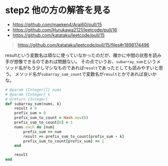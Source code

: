 # step2 他の方の解答を見る
- https://github.com/maeken4/Arai60/pull/15
- https://github.com/Hurukawa2121/leetcode/pull/16
- https://github.com/katataku/leetcode/pull/15

> https://github.com/katataku/leetcode/pull/15/files#r1898174496

resultという変数名は頑なに使っていなかったのだが、確かに中間の状態を読み手が想像できるのであれば問題ない。
その点でいうお、`subarray_sum`というメソッド名がもう少しマシなものであれば`result`であったとしても読みやすいと思う。
メソッド名が`subarray_sum_count`で変数名が`result`とかであれば良いかな。

```ruby
# @param {Integer[]} nums
# @param {Integer} k
# @return {Integer}
def subarray_sum(nums, k)
    result = 0
    prefix_sum = 0
    prefix_sum_to_count = Hash.new(0)
    prefix_sum_to_count[0] = 1
    nums.each do |num|
        prefix_sum += num
        result += prefix_sum_to_count[prefix_sum - k]
        prefix_sum_to_count[prefix_sum] += 1
    end

    result
end
```
